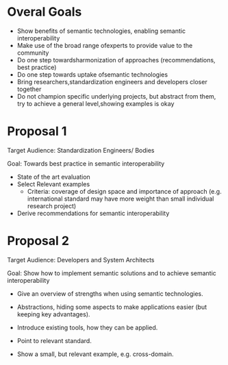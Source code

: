 # Overal Goals

- Show benefits of semantic technologies, enabling semantic interoperability
- Make use of the broad range ofexperts to provide value to the community
- Do one step towardsharmonization of approaches (recommendations, best practice)
- Do one step towards uptake ofsemantic technologies
- Bring researchers,standardization engineers and developers closer together
- Do not champion specific underlying projects, but abstract from them, try to achieve a general level,showing examples is okay

# Proposal 1

Target Audience: Standardization Engineers/ Bodies

Goal: Towards best practice in semantic interoperability

- State of the art evaluation
- Select Relevant examples
  - Criteria: coverage of design space and importance of approach (e.g. international standard may have more weight than small individual research project)
- Derive recommendations for semantic interoperability

# Proposal 2

Target Audience: Developers and System Architects

Goal: Show how to implement semantic solutions and to achieve semantic interoperability

- Give an overview of strengths when using semantic technologies.

- Abstractions, hiding some aspects to make applications easier (but keeping key advantages).

- Introduce existing tools, how they can be applied.

- Point to relevant standard.

- Show a small, but relevant example, e.g. cross-domain.

 